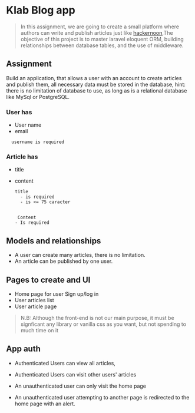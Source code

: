 # Klab Blog app

> In this assignment, we are going to create a small platform where authors can write and publish articles just like [hackernoon](https://hackernoon.com/),The objective of this project is to master laravel eloquent ORM, building relationships between database tables, and the use of middleware.

## Assignment

Build an application, that allows a user with an account to create articles and publish them, all necessary data must be stored in the database, hint: there is no limitation of database to use, as long as is a relational database like MySql or PostgreSQL. 

### User has

- User name
- email

``` 
  username is required
```

### Article has

- title
- content
  
  ``` 
  title
    - is required
    - is <= 75 caracter
    
  ``` 
       Content
      - Is required
  

## Models and relationships

- A user can create many articles, there is no limitation.
- An article can be published by one user.

## Pages to create and UI

- Home page for user Sign up/log in
- User articles list
- User article page
> N.B: Although the front-end is not our main purpose, it must be signficant any library or vanilla css as you want, but not spending to much time on it

## App auth

- Authenticated Users can view all articles,
- Authenticated Users can visit other users' articles

- An unauthenticated user can only visit the home page

- An unauthenticated user attempting to another page is redirected to the home page with an alert.






